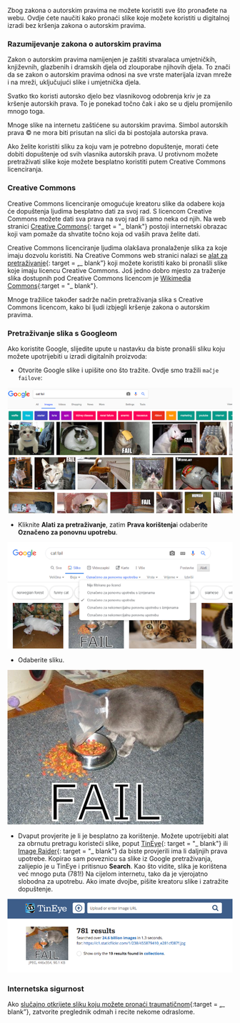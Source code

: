 Zbog zakona o autorskim pravima ne možete koristiti sve što pronađete na webu. Ovdje ćete naučiti kako pronaći slike koje možete koristiti u digitalnoj izradi bez kršenja zakona o autorskim pravima.

### Razumijevanje zakona o autorskim pravima

Zakon o autorskim pravima namijenjen je zaštiti stvaralaca umjetničkih, književnih, glazbenih i dramskih djela od zlouporabe njihovih djela. To znači da se zakon o autorskim pravima odnosi na sve vrste materijala izvan mreže i na mreži, uključujući slike i umjetnička djela.

Svatko tko koristi autorsko djelo bez vlasnikovog odobrenja kriv je za kršenje autorskih prava. To je ponekad točno čak i ako se u djelu promijenilo mnogo toga.

Mnoge slike na internetu zaštićene su autorskim pravima. Simbol autorskih prava © ne mora biti prisutan na slici da bi postojala autorska prava.

Ako želite koristiti sliku za koju vam je potrebno dopuštenje, morati ćete dobiti dopuštenje od svih vlasnika autorskih prava. U protivnom možete pretraživati slike koje možete besplatno koristiti putem Creative Commons licenciranja.

### Creative Commons

Creative Commons licenciranje omogućuje kreatoru slike da odabere koja će dopuštenja ljudima besplatno dati za svoj rad. S licencom Creative Commons možete dati sva prava na svoj rad ili samo neka od njih. Na web stranici [Creative Commons](https://creativecommons.org/){: target = "_ blank"} postoji internetski obrazac koji vam pomaže da shvatite točno koja od vaših prava želite dati.

Creative Commons licenciranje ljudima olakšava pronalaženje slika za koje imaju dozvolu koristiti. Na Creative Commons web stranici nalazi se [alat za pretraživanje](https://search.creativecommons.org/){: target = „_ blank”} koji možete koristiti kako bi pronašli slike koje imaju licencu Creative Commons. Još jedno dobro mjesto za traženje slika dostupnih pod Creative Commons licencom je [Wikimedia Commons](https://commons.wikimedia.org/wiki/Main_Page){:target = "_ blank"}.

Mnoge tražilice također sadrže način pretraživanja slika s Creative Commons licencom, kako bi ljudi izbjegli kršenje zakona o autorskim pravima.

### Pretraživanje slika s Googleom

Ako koristite Google, slijedite upute u nastavku da biste pronašli sliku koju možete upotrijebiti u izradi digitalnih proizvoda:

+ Otvorite Google slike i upišite ono što tražite. Ovdje smo tražili `mačje failove`:

![Pretraživanje mačjih failova](images/catfailsearch.png)

+ Kliknite **Alati za pretraživanje**, zatim **Prava korištenja**i odaberite **Označeno za ponovnu upotrebu**.

![Označeno za ponovnu upotrebu](images/labeledforreuse.png)

+ Odaberite sliku.

![Mačji fail](images/catfail.png)

+ Dvaput provjerite je li je besplatno za korištenje. Možete upotrijebiti alat za obrnutu pretragu koristeći slike, poput [TinEye](https://www.tineye.com/){: target = "_ blank"} ili [Image Raider](https://www.imageraider.com/){: target = "_ blank"} da biste provjerili ima li daljnjih prava upotrebe. Kopirao sam poveznicu sa slike iz Google pretraživanja, zalijepio je u TinEye i pritisnuo **Search**. Kao što vidite, slika je korištena već mnogo puta (781!) Na cijelom internetu, tako da je vjerojatno slobodna za upotrebu. Ako imate dvojbe, pišite kreatoru slike i zatražite dopuštenje.

![Obrnuta pretraga](images/reversesearch.png)

### Internetska sigurnost

Ako [slučajno otkrijete sliku koju možete pronaći traumatičnom](https://www.thinkuknow.co.uk/11_13/Need-advice/Things-you-see-online/){:target = „_ blank”}, zatvorite preglednik odmah i recite nekome odraslome.